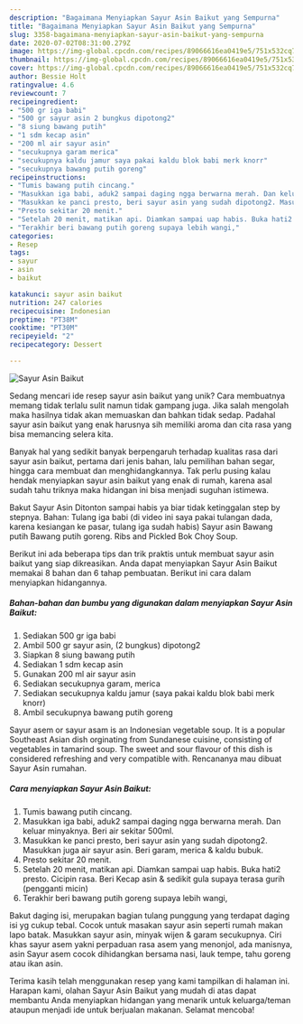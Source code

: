 ```yaml
---
description: "Bagaimana Menyiapkan Sayur Asin Baikut yang Sempurna"
title: "Bagaimana Menyiapkan Sayur Asin Baikut yang Sempurna"
slug: 3358-bagaimana-menyiapkan-sayur-asin-baikut-yang-sempurna
date: 2020-07-02T08:31:00.279Z
image: https://img-global.cpcdn.com/recipes/89066616ea0419e5/751x532cq70/sayur-asin-baikut-foto-resep-utama.jpg
thumbnail: https://img-global.cpcdn.com/recipes/89066616ea0419e5/751x532cq70/sayur-asin-baikut-foto-resep-utama.jpg
cover: https://img-global.cpcdn.com/recipes/89066616ea0419e5/751x532cq70/sayur-asin-baikut-foto-resep-utama.jpg
author: Bessie Holt
ratingvalue: 4.6
reviewcount: 7
recipeingredient:
- "500 gr iga babi"
- "500 gr sayur asin 2 bungkus dipotong2"
- "8 siung bawang putih"
- "1 sdm kecap asin"
- "200 ml air sayur asin"
- "secukupnya garam merica"
- "secukupnya kaldu jamur saya pakai kaldu blok babi merk knorr"
- "secukupnya bawang putih goreng"
recipeinstructions:
- "Tumis bawang putih cincang."
- "Masukkan iga babi, aduk2 sampai daging ngga berwarna merah. Dan keluar minyaknya. Beri air sekitar 500ml."
- "Masukkan ke panci presto, beri sayur asin yang sudah dipotong2. Masukkan juga air sayur asin. Beri garam, merica &amp; kaldu bubuk."
- "Presto sekitar 20 menit."
- "Setelah 20 menit, matikan api. Diamkan sampai uap habis. Buka hati2 presto. Cicipin rasa. Beri Kecap asin &amp; sedikit gula supaya terasa gurih (pengganti micin)"
- "Terakhir beri bawang putih goreng supaya lebih wangi,"
categories:
- Resep
tags:
- sayur
- asin
- baikut

katakunci: sayur asin baikut 
nutrition: 247 calories
recipecuisine: Indonesian
preptime: "PT38M"
cooktime: "PT30M"
recipeyield: "2"
recipecategory: Dessert

---
```



![Sayur Asin Baikut](https://img-global.cpcdn.com/recipes/89066616ea0419e5/751x532cq70/sayur-asin-baikut-foto-resep-utama.jpg)

Sedang mencari ide resep sayur asin baikut yang unik? Cara membuatnya memang tidak terlalu sulit namun tidak gampang juga. Jika salah mengolah maka hasilnya tidak akan memuaskan dan bahkan tidak sedap. Padahal sayur asin baikut yang enak harusnya sih memiliki aroma dan cita rasa yang bisa memancing selera kita.

Banyak hal yang sedikit banyak berpengaruh terhadap kualitas rasa dari sayur asin baikut, pertama dari jenis bahan, lalu pemilihan bahan segar, hingga cara membuat dan menghidangkannya. Tak perlu pusing kalau hendak menyiapkan sayur asin baikut yang enak di rumah, karena asal sudah tahu triknya maka hidangan ini bisa menjadi suguhan istimewa.

Bakut Sayur Asin Ditonton sampai habis ya biar tidak ketinggalan step by stepnya. Bahan: Tulang iga babi (di video ini saya pakai tulangan dada, karena kesiangan ke pasar, tulang iga sudah habis) Sayur asin Bawang putih Bawang putih goreng. Ribs and Pickled Bok Choy Soup.


Berikut ini ada beberapa tips dan trik praktis untuk membuat sayur asin baikut yang siap dikreasikan. Anda dapat menyiapkan Sayur Asin Baikut memakai 8 bahan dan 6 tahap pembuatan. Berikut ini cara dalam menyiapkan hidangannya.

<!--inarticleads1-->

##### Bahan-bahan dan bumbu yang digunakan dalam menyiapkan Sayur Asin Baikut:

1. Sediakan 500 gr iga babi
1. Ambil 500 gr sayur asin, (2 bungkus) dipotong2
1. Siapkan 8 siung bawang putih
1. Sediakan 1 sdm kecap asin
1. Gunakan 200 ml air sayur asin
1. Sediakan secukupnya garam, merica
1. Sediakan secukupnya kaldu jamur (saya pakai kaldu blok babi merk knorr)
1. Ambil secukupnya bawang putih goreng


Sayur asem or sayur asam is an Indonesian vegetable soup. It is a popular Southeast Asian dish orginating from Sundanese cuisine, consisting of vegetables in tamarind soup. The sweet and sour flavour of this dish is considered refreshing and very compatible with. Rencananya mau dibuat Sayur Asin rumahan. 

<!--inarticleads2-->

##### Cara menyiapkan Sayur Asin Baikut:

1. Tumis bawang putih cincang.
1. Masukkan iga babi, aduk2 sampai daging ngga berwarna merah. Dan keluar minyaknya. Beri air sekitar 500ml.
1. Masukkan ke panci presto, beri sayur asin yang sudah dipotong2. Masukkan juga air sayur asin. Beri garam, merica &amp; kaldu bubuk.
1. Presto sekitar 20 menit.
1. Setelah 20 menit, matikan api. Diamkan sampai uap habis. Buka hati2 presto. Cicipin rasa. Beri Kecap asin &amp; sedikit gula supaya terasa gurih (pengganti micin)
1. Terakhir beri bawang putih goreng supaya lebih wangi,


Bakut daging isi, merupakan bagian tulang punggung yang terdapat daging isi yg cukup tebal. Cocok untuk masakan sayur asin seperti rumah makan lapo batak. Masukkan sayur asin, minyak wijen &amp; garam secukupnya. Ciri khas sayur asem yakni perpaduan rasa asem yang menonjol, ada manisnya, asin Sayur asem cocok dihidangkan bersama nasi, lauk tempe, tahu goreng atau ikan asin. 

Terima kasih telah menggunakan resep yang kami tampilkan di halaman ini. Harapan kami, olahan Sayur Asin Baikut yang mudah di atas dapat membantu Anda menyiapkan hidangan yang menarik untuk keluarga/teman ataupun menjadi ide untuk berjualan makanan. Selamat mencoba!
